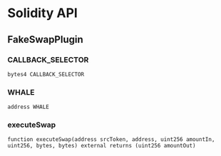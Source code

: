 # Solidity API

## FakeSwapPlugin

### CALLBACK_SELECTOR

```solidity
bytes4 CALLBACK_SELECTOR
```

### WHALE

```solidity
address WHALE
```

### executeSwap

```solidity
function executeSwap(address srcToken, address, uint256 amountIn, uint256, bytes, bytes) external returns (uint256 amountOut)
```
